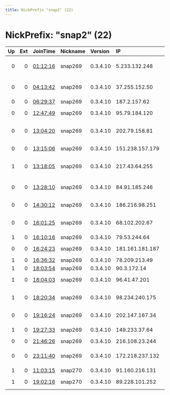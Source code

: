 ```yaml
---
title: NickPrefix "snap2" (22)
---
```


# NickPrefix: "snap2" (22)

|   Up |   Ext | JoinTime                                                                                            | Nickname   | Version   | IP              | AS                                     | CC   |   ORp |   Dirp | OS    | Contact   |   eFamMembers |
|-----:|------:|:----------------------------------------------------------------------------------------------------|:-----------|:----------|:----------------|:---------------------------------------|:-----|------:|-------:|:------|:----------|--------------:|
|    0 |     0 | [01:12:16](https://metrics.torproject.org/rs.html#details/514F0871E22E2A51723265327ADF6D65EE6E7FD4) | snap269    | 0.3.4.10  | 5.233.132.248   | Iran Telecommunication Company PJS     | ir   | 37745 |      0 | Linux | None      |             1 |
|    0 |     0 | [04:13:42](https://metrics.torproject.org/rs.html#details/AC9B431A0085ABBFC7277F83BAD36C5063B36F79) | snap269    | 0.3.4.10  | 37.255.152.50   | Iran Telecommunication Company PJS     | ir   | 41207 |      0 | Linux | None      |             1 |
|    0 |     0 | [06:29:37](https://metrics.torproject.org/rs.html#details/9848B7DC6CC7243BBD4624D8EFADC266FB2447AC) | snap269    | 0.3.4.10  | 187.2.157.62    | CLARO S.A.                             | br   | 32977 |      0 | Linux | None      |             1 |
|    0 |     0 | [12:47:49](https://metrics.torproject.org/rs.html#details/E0A9502BCBAEB258EC5CA40BB2417EB389B42F4B) | snap269    | 0.3.4.10  | 95.79.184.120   | JSC ER-Telecom Holding                 | ru   | 35093 |      0 | Linux | None      |             1 |
|    0 |     0 | [13:04:20](https://metrics.torproject.org/rs.html#details/00FE0528BDD87D49064E689C62684FB9B56138B9) | snap269    | 0.3.4.10  | 202.79.158.81   | COMMUNITY NETWORK CENTER INCORPORATED. | jp   | 36551 |      0 | Linux | None      |             1 |
|    0 |     0 | [13:15:06](https://metrics.torproject.org/rs.html#details/FA00170FCF36E5D70F189993C57A6FEFEA41A51A) | snap269    | 0.3.4.10  | 151.238.157.179 | Aria Shatel Company Ltd                | ir   | 43443 |      0 | Linux | None      |             1 |
|    1 |     0 | [13:18:05](https://metrics.torproject.org/rs.html#details/FC7D28D48B5A39A9F90CF9E55F2E498FC1977896) | snap269    | 0.3.4.10  | 217.43.64.255   | British Telecommunications PLC         | gb   | 34313 |      0 | Linux | None      |             1 |
|    0 |     0 | [13:28:10](https://metrics.torproject.org/rs.html#details/DEEACFB7F092CA7BBAAB2B9F954CA894385FF065) | snap269    | 0.3.4.10  | 84.91.185.246   | Nowo Communications, S.A.              | pt   | 42887 |      0 | Linux | None      |             1 |
|    0 |     0 | [14:30:12](https://metrics.torproject.org/rs.html#details/39329BB42CBBB9746B7C80E8EE37CCC5678EC8A4) | snap269    | 0.3.4.10  | 186.216.98.251  | Rede Brasileira de Comunicacao Ltda    | br   | 46409 |      0 | Linux | None      |             1 |
|    0 |     0 | [16:01:25](https://metrics.torproject.org/rs.html#details/E9FCEA5FAEF7FE3B431179CB629F07E5835B8BDF) | snap269    | 0.3.4.10  | 68.102.202.67   | Cox Communications Inc.                | us   | 35951 |      0 | Linux | None      |             1 |
|    1 |     0 | [16:10:16](https://metrics.torproject.org/rs.html#details/152F6C9C48A726526ACD6DCD9F888BA97B190107) | snap269    | 0.3.4.10  | 79.53.244.64    | Telecom Italia                         | it   | 42675 |      0 | Linux | None      |             1 |
|    0 |     0 | [16:24:23](https://metrics.torproject.org/rs.html#details/3CAE54A8C591B761563F2E1249D185D4C344944F) | snap269    | 0.3.4.10  | 181.161.181.187 | TELEFu00D3NICA CHILE S.A.              | cl   | 35151 |      0 | Linux | None      |             1 |
|    1 |     0 | [16:36:32](https://metrics.torproject.org/rs.html#details/0D778EC4EBDFAE16F69A30CB951C42AF202D6526) | snap269    | 0.3.4.10  | 78.209.213.49   | Free SAS                               | fr   | 41443 |      0 | Linux | None      |             1 |
|    1 |     0 | [18:03:54](https://metrics.torproject.org/rs.html#details/5529A0A4F5DEA7886E7A122517FD5549030C667A) | snap269    | 0.3.4.10  | 90.3.172.14     | Orange                                 | fr   | 38849 |      0 | Linux | None      |             1 |
|    1 |     0 | [18:04:03](https://metrics.torproject.org/rs.html#details/0110B0743533506ABA5F41AA51270479A33BD21D) | snap269    | 0.3.4.10  | 96.41.47.201    | Charter Communications                 | us   | 43051 |      0 | Linux | None      |             1 |
|    1 |     0 | [18:20:34](https://metrics.torproject.org/rs.html#details/4C88D8AAF6A1DC73BDCA870DCD05AED5598983FE) | snap269    | 0.3.4.10  | 98.234.240.175  | Comcast Cable Communications, LLC      | us   | 43171 |      0 | Linux | None      |             1 |
|    0 |     0 | [19:16:24](https://metrics.torproject.org/rs.html#details/1D70BFC92AE35F1C7B16312C01C87F0DDA0CF876) | snap269    | 0.3.4.10  | 202.147.167.34  | LINKdotNET Telecom Limited             | pk   | 34647 |      0 | Linux | None      |             1 |
|    1 |     0 | [19:27:33](https://metrics.torproject.org/rs.html#details/7D558E61F087B2E17778CB14D06760EA3E11DF0F) | snap269    | 0.3.4.10  | 149.233.37.64   | 1&amp;1 Versatel Deutschland GmbH      | de   | 35637 |      0 | Linux | None      |             1 |
|    0 |     0 | [21:46:26](https://metrics.torproject.org/rs.html#details/51775FB7E8AB5FBCE4E7A194CA161BD77E319E06) | snap269    | 0.3.4.10  | 216.108.23.244  | Northwestel Inc.                       | ca   | 37811 |      0 | Linux | None      |             1 |
|    0 |     0 | [23:11:40](https://metrics.torproject.org/rs.html#details/1AB8C4DFC0930DB7CECBE19AEE0F217C24529FEB) | snap269    | 0.3.4.10  | 172.218.237.132 | TELUS Communications Inc.              | ca   | 40081 |      0 | Linux | None      |             1 |
|    1 |     0 | [11:03:15](https://metrics.torproject.org/rs.html#details/585EE12D07F76152413C6E0BDC1C90033EDF553A) | snap270    | 0.3.4.10  | 91.160.216.131  | Free SAS                               | fr   | 39301 |      0 | Linux | None      |             1 |
|    1 |     0 | [19:02:16](https://metrics.torproject.org/rs.html#details/1C26861B7652E14385F7577422DBC7861991C20E) | snap270    | 0.3.4.10  | 89.228.101.252  | Multimedia Polska S.A.                 | pl   | 43675 |      0 | Linux | None      |             1 |
